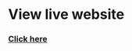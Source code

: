 <h1>View live website </h1>
<h3><a href="https://navbarresp.vercel.app" target="_blank">Click here</a></h3>
